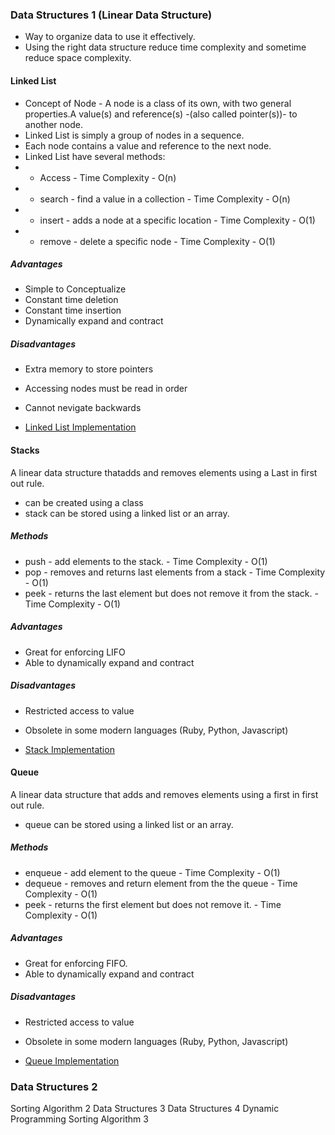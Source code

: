 ### Data Structures 1 (Linear Data Structure)
- Way to organize data to use it effectively.
- Using the right data structure reduce time complexity and sometime reduce space complexity.


#### Linked List
- Concept of Node - A node is a class of its own, with two general properties.A value(s) and reference(s) -(also called pointer(s))- to another node.
- Linked List is simply a group of nodes in a sequence.
- Each node contains a value and reference to the next node.
- Linked List have several methods:
- * Access - Time Complexity - O(n)
- * search - find a value in a collection  - Time Complexity - O(n)
- * insert - adds a node at a specific location - Time Complexity - O(1)
- * remove - delete a specific node  - Time Complexity - O(1)

##### Advantages
- Simple to Conceptualize
- Constant time deletion
- Constant time insertion
- Dynamically expand and contract

##### Disadvantages
- Extra memory to store pointers
- Accessing nodes must be read in order
- Cannot nevigate backwards

- [Linked List Implementation](03.Data-Structures/01.lli.js)

#### Stacks
A linear data structure thatadds and removes elements using a Last in first out rule.
- can be created using a class
- stack can be stored using a linked list or an array.

##### Methods

- push - add elements to the stack. - Time Complexity - O(1)
- pop - removes and returns last elements from a stack - Time Complexity - O(1)
- peek - returns the last element but does not remove it from the stack.  - Time Complexity - O(1)

##### Advantages
- Great for enforcing LIFO
- Able to dynamically expand and contract

##### Disadvantages
- Restricted access to value
- Obsolete in some modern languages (Ruby, Python, Javascript)

- [Stack Implementation](03.Data-Structures/03.si.js)

#### Queue
A linear data structure that adds and removes elements using a first in first out rule.
- queue can be stored using a linked list or an array.

##### Methods
- enqueue - add element to the queue - Time Complexity - O(1)
- dequeue - removes and return element from the the queue - Time Complexity - O(1)
- peek - returns the first element but does not remove it.  - Time Complexity - O(1)

##### Advantages
- Great for enforcing FIFO.
- Able to dynamically expand and contract

##### Disadvantages
- Restricted access to value
- Obsolete in some modern languages (Ruby, Python, Javascript)

- [Queue Implementation](03.Data-Structures/02.qi.js)



### Data Structures 2





Sorting Algorithm 2
Data Structures 3
Data Structures 4
Dynamic Programming
Sorting Algorithm 3